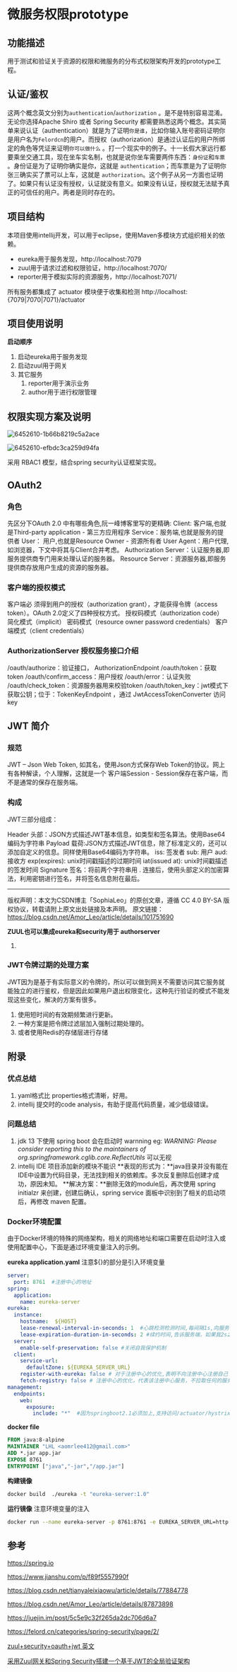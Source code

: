 # 微服务权限prototype

## 功能描述
用于测试和验证关于资源的权限和微服务的分布式权限架构开发的prototype工程。

## 认证/鉴权

这两个概念英文分别为`authentication`/`authorization` 。是不是特别容易混淆。无论你选择Apache Shiro 或者 Spring Security 都需要熟悉这两个概念。其实简单来说认证（authentication）就是为了证明`你是谁`，比如你输入账号密码证明你是用户名为`Felordcn`的用户。而授权（authorization）是通过认证后的用户所绑定的角色等凭证来证明`你可以做什么` 。打一个现实中的例子。十一长假大家远行都要乘坐交通工具，现在坐车实名制，也就是说你坐车需要两件东西：`身份证`和`车票` 。身份证是为了证明你确实是你，这就是 `authentication`；而车票是为了证明你张三确实买了票可以上车，这就是 `authorization`。这个例子从另一方面也证明了。如果只有认证没有授权，认证就没有意义。如果没有认证，授权就无法赋予真正的可信任的用户。两者是同时存在的。

## 项目结构
本项目使用intellij开发，可以用于eclipse，使用Maven多模块方式组织相关的依赖。

* eureka用于服务发现，http://localhost:7079
* zuul用于请求过滤和权限验证，http://localhost:7070/
* reporter用于模拟实际的资源服务，http://localhost:7071/

所有服务都集成了 actuator 模块便于收集和检测 http://localhost:{7079|7070|7071}/actuator

## 项目使用说明
**启动顺序**

1. 启动eureka用于服务发现
2. 启动zuul用于网关
3. 其它服务
    1. reporter用于演示业务
    2. author用于进行权限管理


## 权限实现方案及说明

![6452610-1b66b8219c5a2ace](./images/6452610-1b66b8219c5a2ace.png)

![6452610-efbdc3ca259d94fa](./images/6452610-efbdc3ca259d94fa.png)

采用 RBAC1 模型，结合spring security认证框架实现。



## OAuth2

### 角色

先区分下OAuth 2.0 中有哪些角色,阮一峰博客里写的更精确:
Client: 客户端,也就是Third-party application - 第三方应用程序
Service：服务端,也就是服务的提供者
User： 用户,也就是Resource Owner - 资源所有者
User Agent：用户代理,如浏览器，下文中将其与Client合并考虑。
Authorization Server：认证服务器,即服务提供商专门用来处理认证的服务器。
Resource Server：资源服务器,即服务提供商存放用户生成的资源的服务器。

### 客户端的授权模式

客户端必
须得到用户的授权（authorization grant），才能获得令牌（access token）。OAuth 2.0定义了四种授权方式。
授权码模式（authorization code）
简化模式（implicit）
密码模式（resource owner password credentials）
客户端模式（client credentials）

### AuthorizationServer 授权服务接口介绍

/oauth/authorize：验证接口， AuthorizationEndpoint
/oauth/token：获取token
/oauth/confirm_access：用户授权
/oauth/error：认证失败
/oauth/check_token：资源服务器用来校验token
/oauth/token_key：jwt模式下获取公钥；位于：TokenKeyEndpoint ，通过 JwtAccessTokenConverter 访问key

## JWT 简介

### 规范

JWT – Json Web Token, 如其名，使用Json方式保存Web Token的协议。网上有各种解读，个人理解，这就是一个 客户端Session - Session保存在客户端，而不是通常的保存在服务端。

### 构成

JWT三部分组成：

Header 头部：JSON方式描述JWT基本信息，如类型和签名算法。使用Base64编码为字符串
Payload 载荷:JSON方式描述JWT信息，除了标准定义的，还可以添加自定义的信息。同样使用Base64编码为字符串。
iss: 签发者
sub: 用户
aud: 接收方
exp(expires): unix时间戳描述的过期时间
iat(issued at): unix时间戳描述的签发时间
Signature 签名：将前两个字符串用 . 连接后，使用头部定义的加密算法，利用密钥进行签名，并将签名信息附在最后。

------------------------------------------------
版权声明：本文为CSDN博主「SophiaLeo」的原创文章，遵循 CC 4.0 BY-SA 版权协议，转载请附上原文出处链接及本声明。
原文链接：https://blog.csdn.net/Amor_Leo/article/details/101751690

**ZUUL也可以集成eureka和security用于 authorserver**

1. 

### JWT令牌过期的处理方案

JWT因为是基于有实际意义的令牌的，所以可以做到网关不需要访问其它服务就能独立的进行鉴权，但是因此如果用户退出权限变化，这种先行验证的模式不能发现这些变化，解决的方案有很多。

1. 使用短时间的有效期频繁进行更新。
2. 一种方案是把令牌过滤层加入强制过期处理的。
3. 或者使用Redis的存储层进行存储

## 附录

### 优点总结

1. yaml格式比 properties格式清晰，好用。
2. intellij 提交时的code analysis，有助于提高代码质量，减少低级错误。

### 问题总结

1. jdk 13 下使用 spring boot 会在启动时 warnning  eg: *WARNING: Please consider reporting this to the maintainers of org.springframework.cglib.core.ReflectUtils* 可以无视
2. intellij IDE 项目添加新的模块不能识
   **表现的形式为：**java目录并没有能在IDE中设置为代码目录，无法找到相关的依赖库。多次反复删除后创建才成功，原因未知。
   **解决方案：**删除无效的module后，再次使用 spring initialzr 来创建，创建后确认，spring service 面板中识别到了相关的启动项后，再修改 maven 配置。

### Docker环境配置

由于Docker环境的特殊的网络架构，相关的网络地址和端口需要在启动时注入或使用配置中心，下面是通过环境变量注入的示例。

**eureka application.yaml** 注意${}的部分是引入环境变量

```yaml
server:
  port: 8761  #注册中心的地址
spring:
  application:
    name: eureka-server
eureka:
  instance:
    hostname:  ${HOST}
    lease-renewal-interval-in-seconds: 1  #心跳检测检测时间,每间隔1s,向服务端发送一次心跳,表明自己依然”存活“
    lease-expiration-duration-in-seconds: 2 #续约时间,告诉服务端，如果我2s之内没有给你发心跳,就代表我“死”了,将我剔除
  server:
    enable-self-preservation: false #关闭自我保护机制
  client:
    service-url:
      defaultZone: ${EUREKA_SERVER_URL}
    register-with-eureka: false # 对于注册中心的优化,表明不向注册中心注册自己
    fetch-registry: false # 注册中心的优化，代表该注册中心服务，不拉取任何的服务列表
management:
  endpoints:
    web:
      exposure:
        include: "*"  #因为springboot2.1必须加上,支持访问/actuator/hystrix.stream
```

**docker file**

```dockerfile
FROM java:8-alpine
MAINTAINER "LHL <aomrlee412@gmail.com>" 
ADD *.jar app.jar
EXPOSE 8761
ENTRYPOINT ["java","-jar","/app.jar"]
```

**构建镜像**

```bash
docker build  ./eureka -t "eureka-server:1.0"
```

**运行镜像** 注意环境变量的注入

```bash
docker run --name eureka-server -p 8761:8761 -e EUREKA_SERVER_URL=http://192.168.0.110:8761/eureka -e HOST=192.168.0.110  -d  eureka-server:1.0
```

## 参考

https://spring.io

https://www.jianshu.com/p/f89f5557990f

https://blog.csdn.net/tianyaleixiaowu/article/details/77884778

https://blog.csdn.net/Amor_Leo/article/details/87873898

https://juejin.im/post/5c5e9c32f265da2dc706d6a7

https://felord.cn/categories/spring-security/page/2/

[zuul+security+oauth+jwt 英文](https://www.baeldung.com/spring-security-zuul-oauth-jwt)

[采用Zuul网关和Spring Security搭建一个基于JWT的全局验证架构](https://blog.csdn.net/daijinmingcn/article/details/79261610)